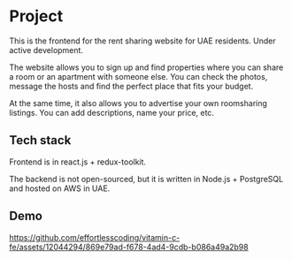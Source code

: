 # Project

This is the frontend for the rent sharing website for UAE residents. Under active development.

The website allows you to sign up and find properties where you can share a room or an apartment with someone else. You can check the photos, message the hosts and find the perfect place that fits your budget.

At the same time, it also allows you to advertise your own roomsharing listings. You can add descriptions, name your price, etc.

## Tech stack

Frontend is in react.js + redux-toolkit. 

The backend is not open-sourced, but it is written in Node.js + PostgreSQL and hosted on AWS in UAE.

## Demo

https://github.com/effortlesscoding/vitamin-c-fe/assets/12044294/869e79ad-f678-4ad4-9cdb-b086a49a2b98


